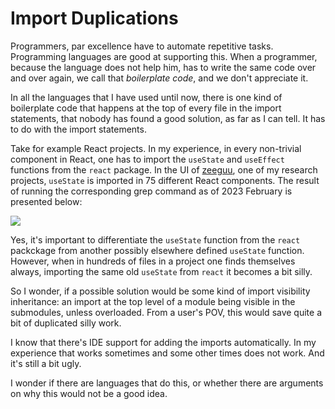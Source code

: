 # Import Duplications

Programmers, par excellence have to automate repetitive tasks. 
Programming languages are good at supporting this. 
When a programmer, because the language does not help him, has to write the same code over and over again, we call that *boilerplate code*, and we don't appreciate it. 

In all the languages that I have used until now, there is one kind of boilerplate code that happens at the top of every file in the import statements, that nobody has found a good solution, as far as I can tell. It has to do with the import statements. 

Take for example React projects. In my experience, in every non-trivial component in React, one has to import the `useState` and `useEffect` functions from the `react` package. In the UI of [zeeguu](../projects/zeeguu.md), one of my research projects, `useState` is imported in 75 different React components. The result of running the corresponding grep command as of 2023 February is presented below:

![](../docs/assets/use_state_imports.png)

Yes, it's important to differentiate the `useState` function from the `react` packckage from another possibly elsewhere defined `useState` function. However, when in hundreds of files in a project one finds themselves always, importing the same old `useState` from `react` it becomes a bit silly.

So I wonder, if a possible solution would be some kind of import visibility inheritance: an import at the top level of a module being visible in the submodules, unless overloaded. From a user's POV, this would save quite a bit of duplicated silly work.

I know that there's IDE support for adding the imports automatically. In my experience that works sometimes and some other times does not work. And it's still a bit ugly.

I wonder if there are languages that do this, or whether there are arguments on why this would not be a good idea. 

